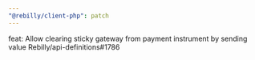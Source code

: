 ```yaml
---
"@rebilly/client-php": patch
---
```


feat: Allow clearing sticky gateway from payment instrument by sending value Rebilly/api-definitions#1786
